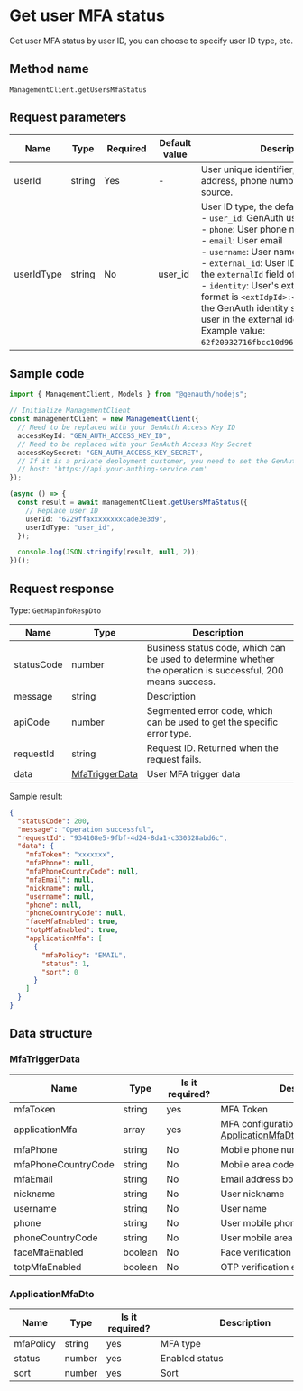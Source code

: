 # Get user MFA status

<!--
Warning ⚠️:
Do not modify this document directly,
https://github.com/Authing/authing-docs-factory
Use this project to generate
-->

<LastUpdated />

Get user MFA status by user ID, you can choose to specify user ID type, etc.

## Method name

`ManagementClient.getUsersMfaStatus`

## Request parameters

| Name       | Type   | <div style="width:80px">Required</div> | <div style="width:60px">Default value</div> | <div style="width:300px">Description</div>                                                                                                                                                                                                                                                                                                                                                                                                                                                                                                                                                                                                                                                       | <div style="width:200px">Sample value</div> |
| ---------- | ------ | -------------------------------------- | ------------------------------------------- | ------------------------------------------------------------------------------------------------------------------------------------------------------------------------------------------------------------------------------------------------------------------------------------------------------------------------------------------------------------------------------------------------------------------------------------------------------------------------------------------------------------------------------------------------------------------------------------------------------------------------------------------------------------------------------------------------ | ------------------------------------------- |
| userId     | string | Yes                                    | -                                           | User unique identifier, which can be user ID, user name, email address, phone number, external ID, or ID in an external identity source.                                                                                                                                                                                                                                                                                                                                                                                                                                                                                                                                                         | `6229ffaxxxxxxxxcade3e3d9`                  |
| userIdType | string | No                                     | user_id                                     | User ID type, the default value is `user_id`, the optional values ​​are:<br>- `user_id`: GenAuth user ID, such as `6319a1504f3xxxxf214dd5b7`<br>- `phone`: User phone number<br>- `email`: User email<br>- `username`: User name<br>- `external_id`: User ID in the external system, corresponding to the `externalId` field of GenAuth user information<br>- `identity`: User's external identity source information, the format is `<extIdpId>:<userIdInIdp>`, where `<extIdpId>` is the ID of the GenAuth identity source, and `<userIdInIdp>` is the ID of the user in the external identity source. <br>Example value: `62f20932716fbcc10d966ee5:ou_8bae746eac07cd2564654140d2a9ac61`. <br> | `user_id`                                   |

## Sample code

```ts
import { ManagementClient, Models } from "@genauth/nodejs";

// Initialize ManagementClient
const managementClient = new ManagementClient({
  // Need to be replaced with your GenAuth Access Key ID
  accessKeyId: "GEN_AUTH_ACCESS_KEY_ID",
  // Need to be replaced with your GenAuth Access Key Secret
  accessKeySecret: "GEN_AUTH_ACCESS_KEY_SECRET",
  // If it is a private deployment customer, you need to set the GenAuth service domain name
  // host: 'https://api.your-authing-service.com'
});

(async () => {
  const result = await managementClient.getUsersMfaStatus({
    // Replace user ID
    userId: "6229ffaxxxxxxxxcade3e3d9",
    userIdType: "user_id",
  });

  console.log(JSON.stringify(result, null, 2));
})();
```

## Request response

Type: `GetMapInfoRespDto`

| Name       | Type                                         | Description                                                                                                  |
| ---------- | -------------------------------------------- | ------------------------------------------------------------------------------------------------------------ |
| statusCode | number                                       | Business status code, which can be used to determine whether the operation is successful, 200 means success. |
| message    | string                                       | Description                                                                                                  |
| apiCode    | number                                       | Segmented error code, which can be used to get the specific error type.                                      |
| requestId  | string                                       | Request ID. Returned when the request fails.                                                                 |
| data       | <a href="#MfaTriggerData">MfaTriggerData</a> | User MFA trigger data                                                                                        |

Sample result:

```json
{
  "statusCode": 200,
  "message": "Operation successful",
  "requestId": "934108e5-9fbf-4d24-8da1-c330328abd6c",
  "data": {
    "mfaToken": "xxxxxxx",
    "mfaPhone": null,
    "mfaPhoneCountryCode": null,
    "mfaEmail": null,
    "nickname": null,
    "username": null,
    "phone": null,
    "phoneCountryCode": null,
    "faceMfaEnabled": true,
    "totpMfaEnabled": true,
    "applicationMfa": [
      {
        "mfaPolicy": "EMAIL",
        "status": 1,
        "sort": 0
      }
    ]
  }
}
```

## Data structure

### <a id="MfaTriggerData"></a> MfaTriggerData

| Name                | Type    | <div style="width:80px">Is it required?</div> | <div style="width:300px">Description</div>                                  | <div style="width:200px">Sample value</div> |
| ------------------- | ------- | --------------------------------------------- | --------------------------------------------------------------------------- | ------------------------------------------- |
| mfaToken            | string  | yes                                           | MFA Token                                                                   | `xxxxxxx`                                   |
| applicationMfa      | array   | yes                                           | MFA configuration type: <a href="#ApplicationMfaDto">ApplicationMfaDto</a>. |                                             |
| mfaPhone            | string  | No                                            | Mobile phone number bound to MFA                                            | `null`                                      |
| mfaPhoneCountryCode | string  | No                                            | Mobile area code bound to MFA                                               | `null`                                      |
| mfaEmail            | string  | No                                            | Email address bound to MFA                                                  | `null`                                      |
| nickname            | string  | No                                            | User nickname                                                               | `null`                                      |
| username            | string  | No                                            | User name                                                                   | `null`                                      |
| phone               | string  | No                                            | User mobile phone number                                                    | `null`                                      |
| phoneCountryCode    | string  | No                                            | User mobile area code                                                       | `null`                                      |
| faceMfaEnabled      | boolean | No                                            | Face verification enabled                                                   | `true`                                      |
| totpMfaEnabled      | boolean | No                                            | OTP verification enabled                                                    | `true`                                      |

### <a id="ApplicationMfaDto"></a> ApplicationMfaDto

| Name      | Type   | <div style="width:80px">Is it required?</div> | <div style="width:300px">Description</div> | <div style="width:200px">Sample value</div> |
| --------- | ------ | --------------------------------------------- | ------------------------------------------ | ------------------------------------------- |
| mfaPolicy | string | yes                                           | MFA type                                   | `EMAIL`                                     |
| status    | number | yes                                           | Enabled status                             | 1                                           |
| sort      | number | yes                                           | Sort                                       | 0                                           |
